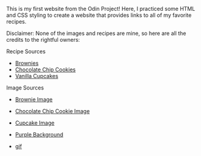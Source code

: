 This is my first website from the Odin Project! Here, I practiced some HTML and CSS styling to create a website that provides links to all of my favorite recipes. 

Disclaimer: None of the images and recipes are mine, so here are all the credits to the rightful owners:

Recipe Sources
- [Brownies](https://sugarspunrun.com/brownies-from-scratch/) 
- [Chocolate Chip Cookies](https://www.bettycrocker.com/recipes/ultimate-chocolate-chip-cookies/77c14e03-d8b0-4844-846d-f19304f61c57)
- [Vanilla Cupcakes](https://natashaskitchen.com/perfect-vanilla-cupcake-recipe/)

Image Sources
- [Brownie Image](https://www.google.com/url?sa=i&url=https%3A%2F%2Fsenbianpharma.com%2Fthe-best-homemade-brownies-chocolate-with-grace-ss-119923342&psig=AOvVaw3idqYHd0vzW9BHS8JpIxvA&ust=1676054259892000&source=images&cd=vfe&ved=0CBAQjhxqFwoTCKjM-OeKif0CFQAAAAAdAAAAABAE)

- [Chocolate Chip Cookie Image](https://www.google.com/url?sa=i&url=https%3A%2F%2Fwww.baamboozle.com%2Fgame%2F931344&psig=AOvVaw3P-hsq4-X-UsAfC6gKTzB7&ust=1676054347781000&source=images&cd=vfe&ved=0CA8QjRxqFwoTCOD3mpKLif0CFQAAAAAdAAAAABAE)

- [Cupcake Image](https://www.google.com/url?sa=i&url=https%3A%2F%2Fm.facebook.com%2Fstokeprimary%2Fphotos%2Fplease-please-donate-cakes-and-biscuits-for-our-macmillan-coffee-morning-tomorro%2F2333542606659165%2F&psig=AOvVaw0TQE1961CjjXVXbfpTWD3V&ust=1676054442532000&source=images&cd=vfe&ved=0CA8QjRxqFwoTCKi8nL-Lif0CFQAAAAAdAAAAABAI)

- [Purple Background](https://www.google.com/url?sa=i&url=https%3A%2F%2Fwallpapercave.com%2Faesthetic-light-purple-wallpapers&psig=AOvVaw1cyJNUXIIkViGnRzsv9pP1&ust=1676054797954000&source=images&cd=vfe&ved=0CA8QjRxqFwoTCOif3eiMif0CFQAAAAAdAAAAABAn)

- [gif](https://www.pinterest.com/pin/107101297375343824/)
